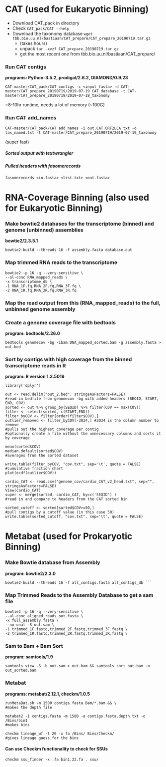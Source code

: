 # **CAT** (used for Eukaryotic Binning)

- Download CAT_pack in directory
- Check ``` CAT_pack/CAT --help ```
- Download the taxonomy database ``` wget tbb.bio.uu.nl/bastiaan/CAT_prepare/CAT_prepare_20190719.tar.gz ```
  - (takes hours)
  - unpack ``` tar -xvzf CAT_prepare_20190719.tar.gz ```
  - get the most recent one from tbb.bio.uu.nl/bastiaan/CAT_prepare/

### Run CAT contigs

**programs: Python-3.5.2, prodigal/2.6.2, DIAMOND/0.9.23**
```
CAT-master/CAT_pack/CAT contigs -c <input fasta> -d CAT-master/CAT_prepare_20190719/2019-07-19_CAT_database -t CAT-master/CAT_prepare_20190719/2019-07-19_taxonomy
```
~8-10hr runtime, needs a lot of memory (~100G)

### Run CAT add_names
```
CAT-master/CAT_pack/CAT add_names -i out.CAT.ORF2LCA.txt -o tax_named.txt -t CAT-master/CAT_prepare_20190719/2019-07-19_taxonomy
```
(super fast) 

##### Sorted output with textwrangler
##### Pulled headers with fasomerecords

``` fasomerecords <in.fasta> <list.txt> <out.fasta> ```

# RNA-Coverage Binning (also used for Eukaryotic Binning)

### Make bowtie2 databases for the transcriptome (binned) and genome (unbinned) assemblies 

**bowtie2/2.3.5.1**
```
bowtie2-build --threads 16 -f assembly.fasta database.out
```

### Map trimmed RNA reads to the transcriptome
```
bowtie2 -p 16 -q --very-sensitive \
--al-conc RNA_mapped_reads \
-x transcriptome_db \
-1 RNA_1F.fq,RNA_2F.fq,RNA_3F.fq \
-2 RNA_1R.fq,RNA_2R.fq,RNA_3R.fq
```
### Map the read output from this (RNA_mapped_reads) to the full, unbinned genome assembly 

### Create a genome coverage file with bedtools

**program: bedtools/2.26.0**
```
bedtools genomecov -bg -ibam DNA_mapped_sorted.bam -g assembly.fasta > out.bed
```

### Sort by contigs with high coverage from the binned transcriptome reads in R

**program: R version 1.2.5019**
```
library('dplyr')

out <- read.delim("out_2.bed", stringsAsFactors=FALSE)
#read in bedfile from genomecov -bg with added headers (SEQID, START, END, COV)
sorted <- out %>% group_by(SEQID) %>% filter(COV == max(COV))
filter <- select(sorted,-c(START,END))
filter_byCOV <- filter[order(filter$COV),]
outlier_removed <- filter_byCOV[-3034,] #3034 is the column number to remove
#pulls out the highest coverage per contig
#optionally create a file without the unnecessary columns and sorts it by coverage

mean(sorted$COV)
median.default(sorted$COV)
#averages from the sorted dataset

write.table(filter_byCOV, "cov.txt", sep='\t', quote = FALSE)
#cumulative fraction chart
plot(ecdf(outlier$COV))

cardio_CAT <- read.csv("genome_cov/cardio_CAT_v2_head.txt", sep="", stringsAsFactors=FALSE)
View(cardio_CAT)
super <- merge(sorted, cardio_CAT, by=c('SEQID') )
#read in and compare to headers from the CAT sorted bin

sorted_cutoff <- sorted[sorted$COV>=50,]
#pull contigs by a cutoff value (in this case 50)
write.table(sorted_cutoff, "cov.txt", sep='\t', quote = FALSE)
```


# **Metabat** (used for Prokaryotic Binning)

### Make Bowtie database from Assembly

**program: bowtie2/2.3.0**
``` 
bowtie2-build --threads 16 -f all_contigs.fasta all_contigs_db ```
```

### Map Trimmed Reads to the Assembly Database to get a sam file

```
bowtie2 -p 16 -q --very-sensitive \
--al-conc aligned_reads_out.fasta \
-x full_assembly.fasta \
--no-unal -S out.sam \
-1 trimmed_1F.fastq,trimmed_2F.fastq,trimmed_3F.fastq \
-2 trimmed_1R.fastq,trimmed_2R.fastq,trimmed_3R.fastq \
```

### Sam to Bam + Bam Sort

**program: samtools/1.9**
```
samtools view -S -b out.sam > out.bam && samtools sort out.bam -o out_sorted.bam
```

### Metabat

**programs: metabat/2.12.1, checkm/1.0.5**
```
runMetaBat.sh -m 1500 contigs.fasta Bam/*.bam && \
#makes the depth file

metabat2 -i contigs.fasta -m 1500 -a contigs.fasta.depth.txt -o /Bins/bin1
#makes bins

checkm lineage_wf -t 20 -x fa /Bins/ Bins/Checkm/
#gives lineage guess for the bins
```

#### Can use Checkm functionality to check for SSUs
``` checkm ssu_finder -x .fa bin1.22.fa . ssu/ ```
